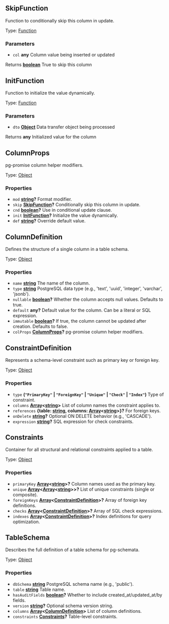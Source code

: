 <!-- Generated by documentation.js. Update this documentation by updating the source code. -->

## SkipFunction

Function to conditionally skip this column in update.

Type: [Function][15]

### Parameters

*   `col` **any** Column value being inserted or updated

Returns **[boolean][16]** True to skip this column

## InitFunction

Function to initialize the value dynamically.

Type: [Function][15]

### Parameters

*   `dto` **[Object][17]** Data transfer object being processed

Returns **any** Initialized value for the column

## ColumnProps

pg-promise column helper modifiers.

Type: [Object][17]

### Properties

*   `mod` **[string][18]?** Format modifier.
*   `skip` **[SkipFunction][1]?** Conditionally skip this column in update.
*   `cnd` **[boolean][16]?** Use in conditional update clause.
*   `init` **[InitFunction][3]?** Initialize the value dynamically.
*   `def` **[string][18]?** Override default value.

## ColumnDefinition

Defines the structure of a single column in a table schema.

Type: [Object][17]

### Properties

*   `name` **[string][18]** The name of the column.
*   `type` **[string][18]** PostgreSQL data type (e.g., 'text', 'uuid', 'integer', 'varchar', 'jsonb').
*   `nullable` **[boolean][16]?** Whether the column accepts null values. Defaults to true.
*   `default` **any?** Default value for the column. Can be a literal or SQL expression.
*   `immutable` **[boolean][16]?** If true, the column cannot be updated after creation. Defaults to false.
*   `colProps` **[ColumnProps][5]?** pg-promise column helper modifiers.

## ConstraintDefinition

Represents a schema-level constraint such as primary key or foreign key.

Type: [Object][17]

### Properties

*   `type` **(`"PrimaryKey"` | `"ForeignKey"` | `"Unique"` | `"Check"` | `"Index"`)** Type of constraint.
*   `columns` **[Array][19]<[string][18]>** List of column names the constraint applies to.
*   `references` **{table: [string][18], columns: [Array][19]<[string][18]>}?** For foreign keys.
*   `onDelete` **[string][18]?** Optional ON DELETE behavior (e.g., 'CASCADE').
*   `expression` **[string][18]?** SQL expression for check constraints.

## Constraints

Container for all structural and relational constraints applied to a table.

Type: [Object][17]

### Properties

*   `primaryKey` **[Array][19]<[string][18]>?** Column names used as the primary key.
*   `unique` **[Array][19]<[Array][19]<[string][18]>>?** List of unique constraints (single or composite).
*   `foreignKeys` **[Array][19]<[ConstraintDefinition][9]>?** Array of foreign key definitions.
*   `checks` **[Array][19]<[ConstraintDefinition][9]>?** Array of SQL check expressions.
*   `indexes` **[Array][19]<[ConstraintDefinition][9]>?** Index definitions for query optimization.

## TableSchema

Describes the full definition of a table schema for pg-schemata.

Type: [Object][17]

### Properties

*   `dbSchema` **[string][18]** PostgreSQL schema name (e.g., 'public').
*   `table` **[string][18]** Table name.
*   `hasAuditFields` **[boolean][16]?** Whether to include created\_at/updated\_at/by fields.
*   `version` **[string][18]?** Optional schema version string.
*   `columns` **[Array][19]<[ColumnDefinition][7]>** List of column definitions.
*   `constraints` **[Constraints][11]?** Table-level constraints.

[1]: #skipfunction

[2]: #parameters

[3]: #initfunction

[4]: #parameters-1

[5]: #columnprops

[6]: #properties

[7]: #columndefinition

[8]: #properties-1

[9]: #constraintdefinition

[10]: #properties-2

[11]: #constraints

[12]: #properties-3

[13]: #tableschema

[14]: #properties-4

[15]: https://developer.mozilla.org/docs/Web/JavaScript/Reference/Statements/function

[16]: https://developer.mozilla.org/docs/Web/JavaScript/Reference/Global_Objects/Boolean

[17]: https://developer.mozilla.org/docs/Web/JavaScript/Reference/Global_Objects/Object

[18]: https://developer.mozilla.org/docs/Web/JavaScript/Reference/Global_Objects/String

[19]: https://developer.mozilla.org/docs/Web/JavaScript/Reference/Global_Objects/Array
